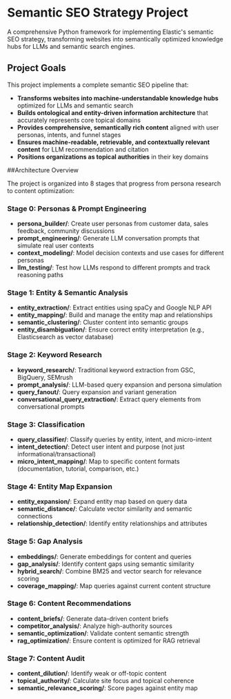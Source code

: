 # Semantic SEO Strategy Project

A comprehensive Python framework for implementing Elastic's semantic SEO strategy, transforming websites into semantically optimized knowledge hubs for LLMs and semantic search engines.

## Project Goals

This project implements a complete semantic SEO pipeline that:

- **Transforms websites into machine-understandable knowledge hubs** optimized for LLMs and semantic search
- **Builds ontological and entity-driven information architecture** that accurately represents core topical domains
- **Provides comprehensive, semantically rich content** aligned with user personas, intents, and funnel stages
- **Ensures machine-readable, retrievable, and contextually relevant content** for LLM recommendation and citation
- **Positions organizations as topical authorities** in their key domains

##Architecture Overview

The project is organized into 8 stages that progress from persona research to content optimization:

### Stage 0: Personas & Prompt Engineering
- **persona_builder/**: Create user personas from customer data, sales feedback, community discussions
- **prompt_engineering/**: Generate LLM conversation prompts that simulate real user contexts
- **context_modeling/**: Model decision contexts and use cases for different personas
- **llm_testing/**: Test how LLMs respond to different prompts and track reasoning paths

### Stage 1: Entity & Semantic Analysis
- **entity_extraction/**: Extract entities using spaCy and Google NLP API
- **entity_mapping/**: Build and manage the entity map and relationships
- **semantic_clustering/**: Cluster content into semantic groups
- **entity_disambiguation/**: Ensure correct entity interpretation (e.g., Elasticsearch as vector database)

### Stage 2: Keyword Research
- **keyword_research/**: Traditional keyword extraction from GSC, BigQuery, SEMrush
- **prompt_analysis/**: LLM-based query expansion and persona simulation
- **query_fanout/**: Query expansion and variant generation
- **conversational_query_extraction/**: Extract query elements from conversational prompts

### Stage 3: Classification
- **query_classifier/**: Classify queries by entity, intent, and micro-intent
- **intent_detection/**: Detect user intent and purpose (not just informational/transactional)
- **micro_intent_mapping/**: Map to specific content formats (documentation, tutorial, comparison, etc.)

### Stage 4: Entity Map Expansion
- **entity_expansion/**: Expand entity map based on query data
- **semantic_distance/**: Calculate vector similarity and semantic connections
- **relationship_detection/**: Identify entity relationships and attributes

### Stage 5: Gap Analysis
- **embeddings/**: Generate embeddings for content and queries
- **gap_analysis/**: Identify content gaps using semantic similarity
- **hybrid_search/**: Combine BM25 and vector search for relevance scoring
- **coverage_mapping/**: Map queries against current content structure

### Stage 6: Content Recommendations
- **content_briefs/**: Generate data-driven content briefs
- **competitor_analysis/**: Analyze high-authority sources
- **semantic_optimization/**: Validate content semantic strength
- **rag_optimization/**: Ensure content is optimized for RAG retrieval

### Stage 7: Content Audit
- **content_dilution/**: Identify weak or off-topic content
- **topical_authority/**: Calculate site focus and topical coherence
- **semantic_relevance_scoring/**: Score pages against entity map


